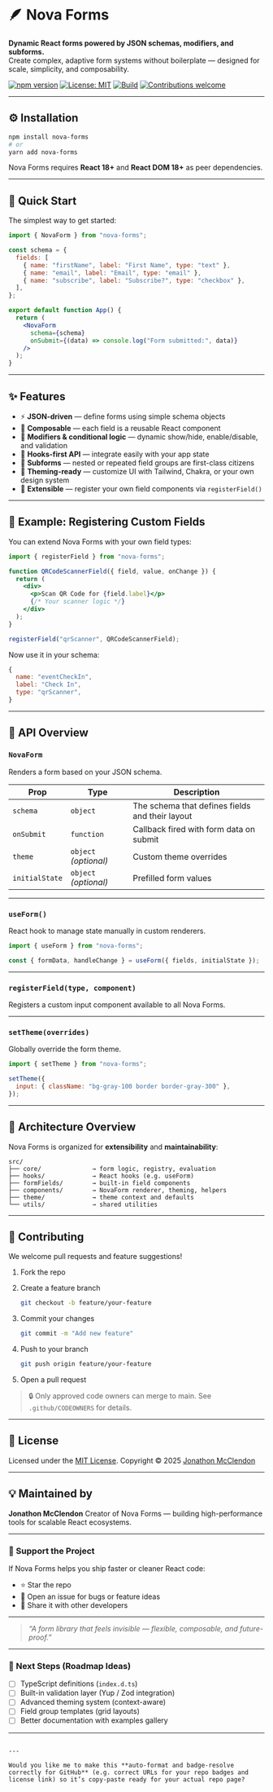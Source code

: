 # 🪶 Nova Forms

**Dynamic React forms powered by JSON schemas, modifiers, and subforms.**  
Create complex, adaptive form systems without boilerplate — designed for scale, simplicity, and composability.

[![npm version](https://img.shields.io/npm/v/nova-forms.svg)](https://www.npmjs.com/package/nova-forms)
[![License: MIT](https://img.shields.io/badge/License-MIT-yellow.svg)](LICENSE)
[![Build](https://github.com/jonathonmcclendon/NovaForms/actions/workflows/build.yml/badge.svg)](https://github.com/jonathonmcclendon/NovaForms/actions)
[![Contributions welcome](https://img.shields.io/badge/contributions-welcome-brightgreen.svg)](https://github.com/jonathonmcclendon/NovaForms/issues)

---

## ⚙️ Installation

```bash
npm install nova-forms
# or
yarn add nova-forms
```

Nova Forms requires **React 18+** and **React DOM 18+** as peer dependencies.

---

## 🚀 Quick Start

The simplest way to get started:

```jsx
import { NovaForm } from "nova-forms";

const schema = {
  fields: [
    { name: "firstName", label: "First Name", type: "text" },
    { name: "email", label: "Email", type: "email" },
    { name: "subscribe", label: "Subscribe?", type: "checkbox" },
  ],
};

export default function App() {
  return (
    <NovaForm
      schema={schema}
      onSubmit={(data) => console.log("Form submitted:", data)}
    />
  );
}
```

---

## ✨ Features

- ⚡ **JSON-driven** — define forms using simple schema objects
- 🧩 **Composable** — each field is a reusable React component
- 🔄 **Modifiers & conditional logic** — dynamic show/hide, enable/disable, and validation
- 🧠 **Hooks-first API** — integrate easily with your app state
- 🧱 **Subforms** — nested or repeated field groups are first-class citizens
- 🎨 **Theming-ready** — customize UI with Tailwind, Chakra, or your own design system
- 🔌 **Extensible** — register your own field components via `registerField()`

---

## 🧩 Example: Registering Custom Fields

You can extend Nova Forms with your own field types:

```jsx
import { registerField } from "nova-forms";

function QRCodeScannerField({ field, value, onChange }) {
  return (
    <div>
      <p>Scan QR Code for {field.label}</p>
      {/* Your scanner logic */}
    </div>
  );
}

registerField("qrScanner", QRCodeScannerField);
```

Now use it in your schema:

```js
{
  name: "eventCheckIn",
  label: "Check In",
  type: "qrScanner",
}
```

---

## 🧠 API Overview

### `NovaForm`

Renders a form based on your JSON schema.

| Prop           | Type                  | Description                                     |
| -------------- | --------------------- | ----------------------------------------------- |
| `schema`       | `object`              | The schema that defines fields and their layout |
| `onSubmit`     | `function`            | Callback fired with form data on submit         |
| `theme`        | `object` _(optional)_ | Custom theme overrides                          |
| `initialState` | `object` _(optional)_ | Prefilled form values                           |

---

### `useForm()`

React hook to manage state manually in custom renderers.

```jsx
import { useForm } from "nova-forms";

const { formData, handleChange } = useForm({ fields, initialState });
```

---

### `registerField(type, component)`

Registers a custom input component available to all Nova Forms.

---

### `setTheme(overrides)`

Globally override the form theme.

```js
import { setTheme } from "nova-forms";

setTheme({
  input: { className: "bg-gray-100 border border-gray-300" },
});
```

---

## 🧱 Architecture Overview

Nova Forms is organized for **extensibility** and **maintainability**:

```
src/
├── core/              → form logic, registry, evaluation
├── hooks/             → React hooks (e.g. useForm)
├── formFields/        → built-in field components
├── components/        → NovaForm renderer, theming, helpers
├── theme/             → theme context and defaults
└── utils/             → shared utilities
```

---

## 🤝 Contributing

We welcome pull requests and feature suggestions!

1. Fork the repo
2. Create a feature branch

   ```bash
   git checkout -b feature/your-feature
   ```

3. Commit your changes

   ```bash
   git commit -m "Add new feature"
   ```

4. Push to your branch

   ```bash
   git push origin feature/your-feature
   ```

5. Open a pull request

> 🔒 Only approved code owners can merge to main.
> See `.github/CODEOWNERS` for details.

---

## 🪪 License

Licensed under the [MIT License](LICENSE).
Copyright © 2025 [Jonathon McClendon](https://github.com/jonathonmcclendon)

---

## 💡 Maintained by

**Jonathon McClendon**
Creator of Nova Forms — building high-performance tools for scalable React ecosystems.

---

### 🌟 Support the Project

If Nova Forms helps you ship faster or cleaner React code:

- ⭐ Star the repo
- 🐛 Open an issue for bugs or feature ideas
- 💬 Share it with other developers

---

> _“A form library that feels invisible — flexible, composable, and future-proof.”_

---

### 🧭 Next Steps (Roadmap Ideas)

- [ ] TypeScript definitions (`index.d.ts`)
- [ ] Built-in validation layer (Yup / Zod integration)
- [ ] Advanced theming system (context-aware)
- [ ] Field group templates (grid layouts)
- [ ] Better documentation with examples gallery

---

```

---

Would you like me to make this **auto-format and badge-resolve correctly for GitHub** (e.g. correct URLs for your repo badges and license link) so it’s copy-paste ready for your actual repo page?
```
